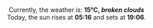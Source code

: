 <p  align="center"><br/>Currently, the weather is: <b> 15°C, <i>broken clouds</i></b></br>Today, the sun rises at <b>05:16</b> and sets at <b>19:06</b>.</p>